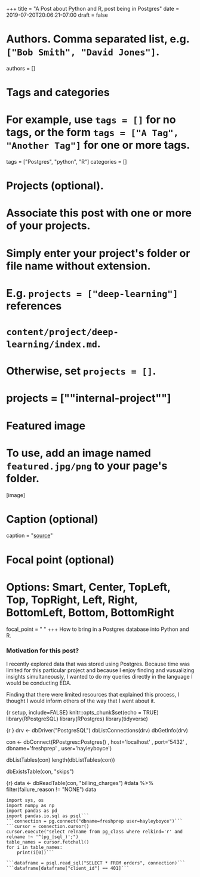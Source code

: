 +++
title = "A Post about Python and R, post being in Postgres"
date = 2019-07-20T20:06:21-07:00
draft = false

# Authors. Comma separated list, e.g. `["Bob Smith", "David Jones"]`.
authors = []

# Tags and categories
# For example, use `tags = []` for no tags, or the form `tags = ["A Tag", "Another Tag"]` for one or more tags.
tags = ["Postgres", "python", "R"]
categories = []

# Projects (optional).
#   Associate this post with one or more of your projects.
#   Simply enter your project's folder or file name without extension.
#   E.g. `projects = ["deep-learning"]` references
#   `content/project/deep-learning/index.md`.
#   Otherwise, set `projects = []`.
# projects = [""internal-project""]

# Featured image
# To use, add an image named `featured.jpg/png` to your page's folder.
[image]
  # Caption (optional)
  caption = "[source](https://www.dummies.com/education/math/statistics/how-to-determine-a-p-value-when-testing-a-null-hypothesis/)"

  # Focal point (optional)
  # Options: Smart, Center, TopLeft, Top, TopRight, Left, Right, BottomLeft, Bottom, BottomRight
  focal_point = " "
+++
  How to bring in a Postgres database into Python and R. <!--more-->
     
### Motivation for this post?

I recently explored data that was stored using Postgres. Because time was limited for this particular project and because I enjoy finding and vusualizing insights simultaneously, I wanted to do my queries directly in the language I would be conducting EDA. 

Finding that there were limited resources that explained this process, I thought I would inform others of the way that I went about it. 

{r setup, include=FALSE}
knitr::opts_chunk$set(echo = TRUE)
library(RPostgreSQL)
library(RPostgres)
library(tidyverse)

{r }
drv <- dbDriver("PostgreSQL")
dbListConnections(drv)
dbGetInfo(drv)

con <- dbConnect(RPostgres::Postgres()
     , host='localhost'
     , port='5432'
     , dbname='freshprep'
     , user='hayleyboyce')


dbListTables(con)
length(dbListTables(con))

dbExistsTable(con, "skips")

{r}
data <- dbReadTable(con, "billing_charges")
#data %>% filter(failure_reason != "NONE")
data

```import psycopg2 as pg
import sys, os
import numpy as np
import pandas as pd
import pandas.io.sql as psql```
```connection = pg.connect("dbname=freshprep user=hayleyboyce")```
```cursor = connection.cursor()
cursor.execute("select relname from pg_class where relkind='r' and relname !~ '^(pg_|sql_)';")
table_names = cursor.fetchall()
for i in table_names:
    print(i[0])```

```dataframe = psql.read_sql("SELECT * FROM orders", connection)```
```dataframe[dataframe["client_id"] == 401]```




